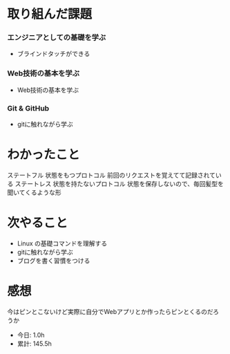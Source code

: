 # 取り組んだ課題
### エンジニアとしての基礎を学ぶ
* ブラインドタッチができる
### Web技術の基本を学ぶ
* Web技術の基本を学ぶ
### Git & GitHub
* gitに触れながら学ぶ
# わかったこと
ステートフル
状態をもつプロトコル
前回のリクエストを覚えてて記録されている
ステートレス
状態を持たないプロトコル
状態を保存しないので、毎回髪型を聞いてくるような形
# 次やること
* Linux の基礎コマンドを理解する
* gitに触れながら学ぶ
* ブログを書く習慣をつける
# 感想
今はピンとこないけど実際に自分でWebアプリとか作ったらピンとくるのだろうか
* 今日: 1.0h
* 累計: 145.5h
